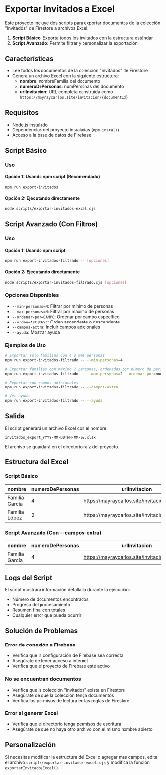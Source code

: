 # Exportar Invitados a Excel

Este proyecto incluye dos scripts para exportar documentos de la colección "invitados" de Firestore a archivos Excel:

1. **Script Básico**: Exporta todos los invitados con la estructura estándar
2. **Script Avanzado**: Permite filtrar y personalizar la exportación

## Características

- Lee todos los documentos de la colección "invitados" de Firestore
- Genera un archivo Excel con la siguiente estructura:
  - **nombre**: nombreFamilia del documento
  - **numeroDePersonas**: numPersonas del documento
  - **urlInvitacion**: URL completa construida como `https://mayraycarlos.site/invitacion/{documentId}`

## Requisitos

- Node.js instalado
- Dependencias del proyecto instaladas (`npm install`)
- Acceso a la base de datos de Firebase

## Script Básico

### Uso

#### Opción 1: Usando npm script (Recomendado)

```bash
npm run export-invitados
```

#### Opción 2: Ejecutando directamente

```bash
node scripts/exportar-invitados-excel.cjs
```

## Script Avanzado (Con Filtros)

### Uso

#### Opción 1: Usando npm script

```bash
npm run export-invitados-filtrado -- [opciones]
```

#### Opción 2: Ejecutando directamente

```bash
node scripts/exportar-invitados-filtrado.cjs [opciones]
```

### Opciones Disponibles

- `--min-personas=N`: Filtrar por mínimo de personas
- `--max-personas=N`: Filtrar por máximo de personas
- `--ordenar-por=CAMPO`: Ordenar por campo específico
- `--orden=ASC|DESC`: Orden ascendente o descendente
- `--campos-extra`: Incluir campos adicionales
- `--ayuda`: Mostrar ayuda

### Ejemplos de Uso

```bash
# Exportar solo familias con 4 o más personas
npm run export-invitados-filtrado -- --min-personas=4

# Exportar familias con máximo 2 personas, ordenadas por número de personas descendente
npm run export-invitados-filtrado -- --max-personas=2 --ordenar-por=numPersonas --orden=desc

# Exportar con campos adicionales
npm run export-invitados-filtrado -- --campos-extra

# Ver ayuda
npm run export-invitados-filtrado -- --ayuda
```

## Salida

El script generará un archivo Excel con el nombre:

```
invitados_export_YYYY-MM-DDTHH-MM-SS.xlsx
```

El archivo se guardará en el directorio raíz del proyecto.

## Estructura del Excel

### Script Básico

| nombre         | numeroDePersonas | urlInvitacion                                  |
| -------------- | ---------------- | ---------------------------------------------- |
| Familia García | 4                | https://mayraycarlos.site/invitacion/abc123... |
| Familia López  | 2                | https://mayraycarlos.site/invitacion/def456... |

### Script Avanzado (Con --campos-extra)

| nombre         | numeroDePersonas | urlInvitacion                                  | documentId | fechaCreacion | estado | notas             |
| -------------- | ---------------- | ---------------------------------------------- | ---------- | ------------- | ------ | ----------------- |
| Familia García | 4                | https://mayraycarlos.site/invitacion/abc123... | abc123...  | 01/01/2025    | Activo | Notas adicionales |

## Logs del Script

El script mostrará información detallada durante la ejecución:

- Número de documentos encontrados
- Progreso del procesamiento
- Resumen final con totales
- Cualquier error que pueda ocurrir

## Solución de Problemas

### Error de conexión a Firebase

- Verifica que la configuración de Firebase sea correcta
- Asegúrate de tener acceso a internet
- Verifica que el proyecto de Firebase esté activo

### No se encuentran documentos

- Verifica que la colección "invitados" exista en Firestore
- Asegúrate de que la colección tenga documentos
- Verifica los permisos de lectura en las reglas de Firestore

### Error al generar Excel

- Verifica que el directorio tenga permisos de escritura
- Asegúrate de que no haya otro archivo con el mismo nombre abierto

## Personalización

Si necesitas modificar la estructura del Excel o agregar más campos, edita el archivo `scripts/exportar-invitados-excel.cjs` y modifica la función `exportarInvitadosExcel()`.

